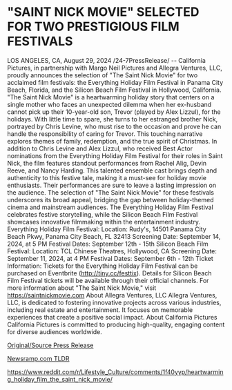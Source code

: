 # "SAINT NICK MOVIE" SELECTED FOR TWO PRESTIGIOUS FILM FESTIVALS

LOS ANGELES, CA, August 29, 2024 /24-7PressRelease/ -- California Pictures, in partnership with Margo Neil Pictures and Allegra Ventures, LLC, proudly announces the selection of "The Saint Nick Movie" for two acclaimed film festivals: the Everything Holiday Film Festival in Panama City Beach, Florida, and the Silicon Beach Film Festival in Hollywood, California.  "The Saint Nick Movie" is a heartwarming holiday story that centers on a single mother who faces an unexpected dilemma when her ex-husband cannot pick up their 10-year-old son, Trevor (played by Alex Lizzul), for the holidays. With little time to spare, she turns to her estranged brother Nick, portrayed by Chris Levine, who must rise to the occasion and prove he can handle the responsibility of caring for Trevor. This touching narrative explores themes of family, redemption, and the true spirit of Christmas.  In addition to Chris Levine and Alex Lizzul, who received Best Actor nominations from the Everything Holiday Film Festival for their roles in Saint Nick, the film features standout performances from Rachel Alig, Devin Reeve, and Nancy Harding. This talented ensemble cast brings depth and authenticity to this festive tale, making it a must-see for holiday movie enthusiasts. Their performances are sure to leave a lasting impression on the audience.  The selection of "The Saint Nick Movie" for these festivals underscores its broad appeal, bridging the gap between holiday-themed cinema and mainstream audiences. The Everything Holiday Film Festival celebrates festive storytelling, while the Silicon Beach Film Festival showcases innovative filmmaking within the entertainment industry.  Everything Holiday Film Festival:  Location: Rudy's, 14501 Panama City Beach Pkwy, Panama City Beach, FL 32413  Screening Date: September 14, 2024, at 5 PM  Festival Dates: September 12th - 15th   Silicon Beach Film Festival: Location: TCL Chinese Theatres, Hollywood, CA  Screening Date: September 11, 2024, at 4 PM  Festival Dates: September 6th - 12th   Ticket Information: Tickets for the Everything Holiday Film Festival can be purchased on Eventbrite (http://tiny.cc/festtix). Details for Silicon Beach Film Festival tickets will be available through their official channels.  For more information about "The Saint Nick Movie," visit https://saintnickmovie.com  About Allegra Ventures, LLC Allegra Ventures, LLC, is dedicated to fostering innovative projects across various industries, including real estate and entertainment. It focuses on memorable experiences that create a positive social impact.  About California Pictures California Pictures is committed to producing high-quality, engaging content for diverse audiences worldwide. 

[Original/Source Press Release](https://www.24-7pressrelease.com/press-release/513900/saint-nick-movie-selected-for-two-prestigious-film-festivals)
                    

[Newsramp.com TLDR](None) 

https://www.reddit.com/r/Lifestyle_Culture/comments/1f40yyp/heartwarming_holiday_film_the_saint_nick_movie/